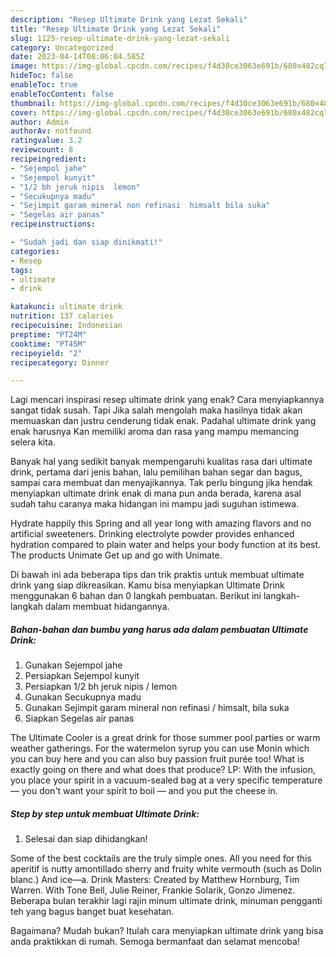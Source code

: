 ```yaml
---
description: "Resep Ultimate Drink yang Lezat Sekali"
title: "Resep Ultimate Drink yang Lezat Sekali"
slug: 1125-resep-ultimate-drink-yang-lezat-sekali
category: Uncategorized
date: 2023-04-14T08:06:04.585Z
image: https://img-global.cpcdn.com/recipes/f4d30ce3063e691b/680x482cq70/ultimate-drink-foto-resep-utama.jpg
hideToc: false
enableToc: true
enableTocContent: false
thumbnail: https://img-global.cpcdn.com/recipes/f4d30ce3063e691b/680x482cq70/ultimate-drink-foto-resep-utama.jpg
cover: https://img-global.cpcdn.com/recipes/f4d30ce3063e691b/680x482cq70/ultimate-drink-foto-resep-utama.jpg
author: Admin
authorAv: notfound
ratingvalue: 3.2
reviewcount: 8
recipeingredient:
- "Sejempol jahe"
- "Sejempol kunyit"
- "1/2 bh jeruk nipis  lemon"
- "Secukupnya madu"
- "Sejimpit garam mineral non refinasi  himsalt bila suka"
- "Segelas air panas"
recipeinstructions:

- "Sudah jadi dan siap dinikmati!"
categories:
- Resep
tags:
- ultimate
- drink

katakunci: ultimate drink 
nutrition: 137 calories
recipecuisine: Indonesian
preptime: "PT24M"
cooktime: "PT45M"
recipeyield: "2"
recipecategory: Dinner

---
```



Lagi mencari inspirasi resep ultimate drink yang enak? Cara menyiapkannya sangat tidak susah. Tapi Jika salah mengolah maka hasilnya tidak akan memuaskan dan justru cenderung tidak enak. Padahal ultimate drink yang enak harusnya Kan memiliki aroma dan rasa yang mampu memancing selera kita.


Banyak hal yang sedikit banyak mempengaruhi kualitas rasa dari ultimate drink, pertama dari jenis bahan, lalu pemilihan bahan segar dan bagus, sampai cara membuat dan menyajikannya. Tak perlu bingung jika hendak menyiapkan ultimate drink enak di mana pun anda berada, karena asal sudah tahu caranya maka hidangan ini mampu jadi suguhan istimewa.

Hydrate happily this Spring and all year long with amazing flavors and no artificial sweeteners. Drinking electrolyte powder provides enhanced hydration compared to plain water and helps your body function at its best. The products Unimate Get up and go with Unimate.


Di bawah ini ada beberapa tips dan trik praktis untuk membuat ultimate drink yang siap dikreasikan. Kamu bisa menyiapkan Ultimate Drink menggunakan 6 bahan dan 0 langkah pembuatan. Berikut ini langkah-langkah dalam membuat hidangannya.

<!--inarticleads1-->

##### Bahan-bahan dan bumbu yang harus ada dalam pembuatan Ultimate Drink:

1. Gunakan Sejempol jahe
1. Persiapkan Sejempol kunyit
1. Persiapkan 1/2 bh jeruk nipis / lemon
1. Gunakan Secukupnya madu
1. Gunakan Sejimpit garam mineral non refinasi / himsalt, bila suka
1. Siapkan Segelas air panas


The Ultimate Cooler is a great drink for those summer pool parties or warm weather gatherings. For the watermelon syrup you can use Monin which you can buy here and you can also buy passion fruit purée too! What is exactly going on there and what does that produce? LP: With the infusion, you place your spirit in a vacuum-sealed bag at a very specific temperature — you don&#39;t want your spirit to boil — and you put the cheese in. 

<!--inarticleads2-->

##### Step by step untuk membuat Ultimate Drink:


1. Selesai dan siap dihidangkan!

Some of the best cocktails are the truly simple ones. All you need for this aperitif is nutty amontillado sherry and fruity white vermouth (such as Dolin blanc.) And ice—a. Drink Masters: Created by Matthew Hornburg, Tim Warren. With Tone Bell, Julie Reiner, Frankie Solarik, Gonzo Jimenez. Beberapa bulan terakhir lagi rajin minum ultimate drink, minuman pengganti teh yang bagus banget buat kesehatan. 

Bagaimana? Mudah bukan? Itulah cara menyiapkan ultimate drink yang bisa anda praktikkan di rumah. Semoga bermanfaat dan selamat mencoba!
